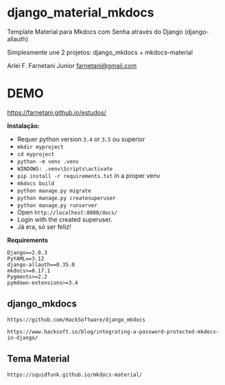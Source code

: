 # django_material_mkdocs

Template Material para Mkdocs com Senha através do Django (django-allauth)

Simplesmente une 2 projetos: django_mkdocs + mkdocs-material

Arlei F. Farnetani Junior
farnetani@gmail.com


# DEMO
https://farnetani.github.io/estudos/

**Instalação:**

* Requer python version `3.4` or `3.5` ou superior
* `mkdir myproject`
* `cd myproject`
* `python -m venv .venv`
* `WINDOWS: .venv\Scripts\activate`
* `pip install -r requirements.txt` in a proper venv
* `mkdocs build`
* `python manage.py migrate`
* `python manage.py createsuperuser`
* `python manage.py runserver`
* Open `http://localhost:8000/docs/`
* Login with the created superuser.
* Já era, só ser feliz!

**Requirements**

```
Django==2.0.3
PyYAML==3.12
django-allauth==0.35.0
mkdocs>=0.17.1
Pygments>=2.2
pymdown-extensions>=3.4
```

## django_mkdocs

`https://github.com/HackSoftware/django_mkdocs`

`https://www.hacksoft.io/blog/integrating-a-password-protected-mkdocs-in-django/`

## Tema Material

`https://squidfunk.github.io/mkdocs-material/`

